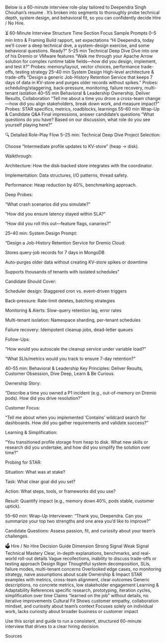 Below is a 60-minute interview role-play tailored to Deependra Singh Chouhan’s resume 
. It’s broken into segments to thoroughly probe technical depth, system design, and behavioral fit, so you can confidently decide Hire / No Hire.

⏳ 60-Minute Interview Structure
Time	Section	Focus	Sample Prompts
0–5 min	Intro & Framing	Build rapport, set expectations	“Hi Deependra, today we’ll cover a deep technical dive, a system-design exercise, and some behavioral questions. Ready?”
5–25 min	Technical Deep Dive	Dive into one of his Dremio or VMware features	“Walk me through your Apache Arrow solution for complex runtime table fields—how did you design, implement, and test it?”
Probes: memory/layout, vector choices, performance trade-offs, testing strategy
25–40 min	System Design	High-level architecture & trade-offs	“Design a generic Job-History Retention Service that keeps 7 days of data in KV-store and purges older records without spikes.”
Probes: scheduling/staggering, back-pressure, monitoring, failure recovery, multi-tenant isolation
40–55 min	Behavioral & Leadership	Ownership, Deliver Results, Collaboration	“Tell me about a time you drove a cross-team change—how did you align stakeholders, break down work, and measure impact?”
Probes: STAR specifics, metrics, roadblocks, learnings
55–60 min	Wrap-Up & Candidate Q&A	Final impressions, answer candidate’s questions	“What questions do you have? Based on our discussion, what role do you see yourself playing here?”

🔍 Detailed Role-Play Flow
5–25 min: Technical Deep Dive
Project Selection:

Choose “Intermediate profile updates to KV-store” (heap → disk).

Walkthrough:

Architecture: How the disk-backed store integrates with the coordinator.

Implementation: Data structures, I/O patterns, thread safety.

Performance: Heap reduction by 40%, benchmarking approach.

Deep Probes:

“What crash scenarios did you simulate?”

“How did you ensure latency stayed within SLA?”

“How did you roll this out—feature flags, canaries?”

25–40 min: System Design
Prompt:

“Design a Job-History Retention Service for Dremio Cloud:

Stores query-job records for 7 days in MongoDB

Auto-purges older data without creating KV-store spikes or downtime

Supports thousands of tenants with isolated schedules”

Candidate Should Cover:

Scheduler design: Staggered cron vs. event-driven triggers

Back-pressure: Rate-limit deletes, batching strategies

Monitoring & Alerts: Slow-query retention lag, error rates

Multi-tenant isolation: Namespace sharding, per-tenant schedules

Failure recovery: Idempotent cleanup jobs, dead-letter queues

Follow-Ups:

“How would you autoscale the cleanup service under variable load?”

“What SLIs/metrics would you track to ensure 7-day retention?”

40–55 min: Behavioral & Leadership
Key Principles: Deliver Results, Customer Obsession, Dive Deep, Learn & Be Curious.

Ownership Story:

“Describe a time you owned a P1 incident (e.g., out-of-memory on Dremio pods). How did you drive resolution?”

Customer Focus:

“Tell me about when you implemented ‘Contains’ wildcard search for dashboards. How did you gather requirements and validate success?”

Learning & Simplification:

“You transitioned profile storage from heap to disk. What new skills or research did you undertake, and how did you simplify the solution over time?”

Probing for STAR:

Situation: What was at stake?

Task: What clear goal did you set?

Action: What steps, tools, or frameworks did you use?

Result: Quantify impact (e.g., memory down 40%, pods stable, customer uptick).

55–60 min: Wrap-Up
Interviewer: “Thank you, Deependra. Can you summarize your top two strengths and one area you’d like to improve?”

Candidate Questions: Assess passion, fit, and curiosity about your team’s challenges.

🗳️ Hire / No Hire Decision Guide
Dimension	Strong Signal	Weak Signal
Technical Mastery	Clear, in-depth explanations, benchmarks, and real-world roll-out details	Vague recollections, inability to discuss trade-offs or testing approach
Design Rigor	Thoughtful system decomposition, SLIs, failure modes, multi-tenant concerns	Overlooked edge cases, no monitoring strategy, naive assumptions about scale
Ownership & Impact	STAR examples with metrics, cross-team alignment, clear outcomes	Generic descriptions, no concrete metrics, low stakeholder engagement
Learning & Adaptability	References specific research, prototyping, iteration cycles, simplification over time	Claims “learned on the job” without details, no iterative improvements
Cultural Fit	Shows customer empathy, collaboration mindset, and curiosity about team’s context	Focuses solely on individual work, lacks curiosity about broader business or customer impact

Use this script and guide to run a consistent, structured 60-minute interview that drives to a clear hiring decision.


Sources
